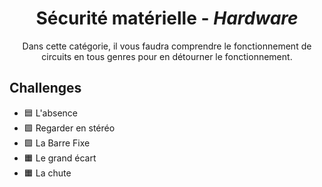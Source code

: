 <div align="center">
  <h1>Sécurité matérielle - <i>Hardware</i></h1>
  <p>
    Dans cette catégorie, il vous faudra comprendre le fonctionnement de circuits en tous genres pour en détourner le fonctionnement.
  </p>
</div>

## Challenges
- 🟦 L'absence
- 🟩 Regarder en stéréo
- 🟩 La Barre Fixe
- 🟧 Le grand écart
- 🟧 La chute